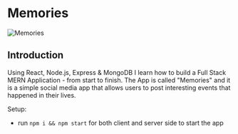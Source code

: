 # Memories

![Memories](https://i.ibb.co/Z8Y0CJv/Screenshot-2020-10-30-at-11-10-04.png)

## Introduction


Using React, Node.js, Express & MongoDB I learn how to build a Full Stack MERN Application - from start to finish. The App is called "Memories" and it is a simple social media app that allows users to post interesting events that happened in their lives.


Setup:
- run ```npm i && npm start``` for both client and server side to start the app
